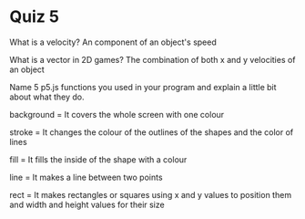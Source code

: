 # Quiz 5

What is a velocity?
An component of an object's speed

What is a vector in 2D games?
The combination of both x and y velocities of an object

Name 5 p5.js functions you used in your program and explain a little bit about what they do.

background = It covers the whole screen with one colour

stroke = It changes the colour of the outlines of the shapes and the color of lines

fill = It fills the inside of the shape with a colour

line = It makes a line between two points

rect = It makes rectangles or squares using x and y values to position them and width and height values for their size
